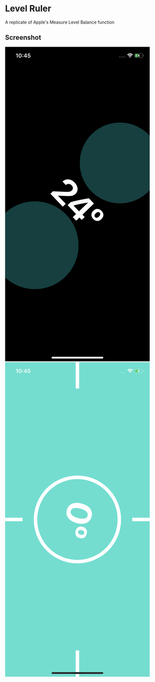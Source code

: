 # Level Ruler
A replicate of Apple's Measure Level Balance function

## Screenshot
![Screenshot](Screenshots/ss1.png)
![Screenshot](Screenshots/ss2.png)